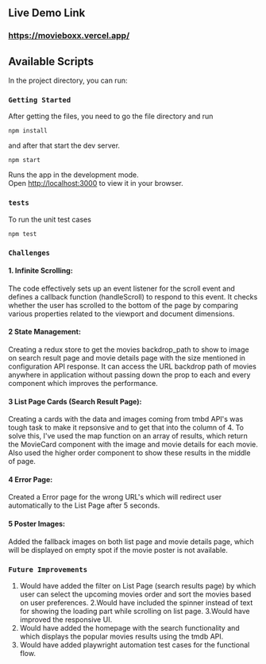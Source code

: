 ## Live Demo Link
### https://movieboxx.vercel.app/

## Available Scripts

In the project directory, you can run:

### `Getting Started`
After getting the files, you need to go the file directory and run

```shell
npm install
```
and after that start the dev server.

```shell
npm start
```

Runs the app in the development mode.\
Open [http://localhost:3000](http://localhost:3000) to view it in your browser.

### `tests`

To run the unit test cases

```shell
npm test
```


### `Challenges`

#### 1. Infinite Scrolling:
The code effectively sets up an event listener for the scroll event and defines a callback function (handleScroll) to respond to this event. 
It checks whether the user has scrolled to the bottom of the page by comparing various properties related to the viewport and document dimensions.

#### 2 State Management:
Creating a redux store to get the movies backdrop_path to show to image on search result page and movie details page with the size mentioned in configuration API response. It can access the URL backdrop path of movies anywhere in application without passing down the prop to each and every component which improves the performance.

#### 3 List Page Cards (Search Result Page):
Creating a cards with the data and images coming from tmbd API's was tough task to make it repsonsive and to get that into the column of 4.
To solve this, I've used the map function on an array of results, which return the MovieCard component with the image and movie details for each movie. Also used the higher order component to show these results in the middle of page.

#### 4 Error Page:
Created a Error page for the wrong URL's which will redirect user automatically to the List Page after 5 seconds.

#### 5 Poster Images:
Added the fallback images on both list page and movie details page, which will be displayed on empty spot if the movie poster is not available.


### `Future Improvements`
1. Would have added the filter on List Page (search results page) by which user can select the upcoming movies order and sort the movies based on user preferences.
2.Would have included the spinner instead of text for showing the loading part while scrolling on list page.
3.Would have improved the responsive UI.
4. Would have added the homepage with the search functionality and which displays the popular movies results using the tmdb API.
5. Would have added playwright automation test cases for the functional flow.
   
